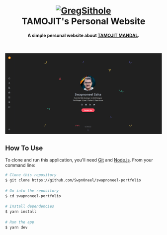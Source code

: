 <h1 align="center">
  <br>
  <a href="http://gregsithole.com">
  <img src="./src/components/home/me.png" alt="GregSithole" width="180"></a>
  <br>
  TAMOJIT's Personal Website
  <br>
</h1>

<h4 align="center">A simple personal website about <a href="https://github.com/Swpn0neel" target="_blank">TAMOJIT MANDAL</a>.</h4>

<br>

![screenshot](https://raw.githubusercontent.com/Swpn0neel/Todo-beeceptor/main/src/screenshot.PNG)

## How To Use

To clone and run this application, you'll need [Git](https://git-scm.com) and [Node.js](https://nodejs.org/en/download/). From your command line:

```bash
# Clone this repository
$ git clone https://github.com/Swpn0neel/swapnoneel-portfolio

# Go into the repository
$ cd swapnoneel-portfolio

# Install dependencies
$ yarn install

# Run the app
$ yarn dev
```

